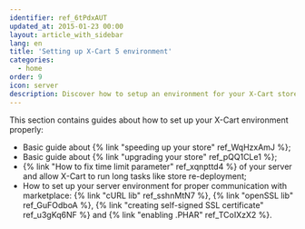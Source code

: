 ```yaml
---
identifier: ref_6tPdxAUT
updated_at: 2015-01-23 00:00
layout: article_with_sidebar
lang: en
title: 'Setting up X-Cart 5 environment'
categories:
  - home
order: 9
icon: server
description: Discover how to setup an environment for your X-Cart store
---
```



This section contains guides about how to set up your X-Cart environment properly:

*   Basic guide about {% link "speeding up your store" ref_WqHzxAmJ %};
*   Basic guide about {% link "upgrading your store" ref_pQQ1CLe1 %};
*   {% link "How to fix time limit parameter" ref_xqnpttd4 %} of your server and allow X-Cart to run long tasks like store re-deployment;
*   How to set up your server environment for proper communication with marketplace: {% link "cURL lib" ref_sshnMtN7 %}, {% link "openSSL lib" ref_GuFOdboA %}, {% link "creating self-signed SSL certificate" ref_u3gKq6NF %} and {% link "enabling .PHAR" ref_TCoIXzX2 %}.